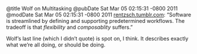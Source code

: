 @title Wolf on Multitasking
@pubDate Sat Mar 05 02:15:31 -0800 2011
@modDate Sat Mar 05 02:15:31 -0800 2011
<a href="http://rentzsch.tumblr.com/post/3654142811">rentzsch.tumblr.com</a>: “Software is streamlined by defining and supporting predetermined workflows. The tradeoff is that <em>flexibility</em> and <em>composablity</em> suffers.”

Wolf’s last line (which I didn’t quote) is spot on, I think. It describes exactly what we’re all doing, or should be doing.
